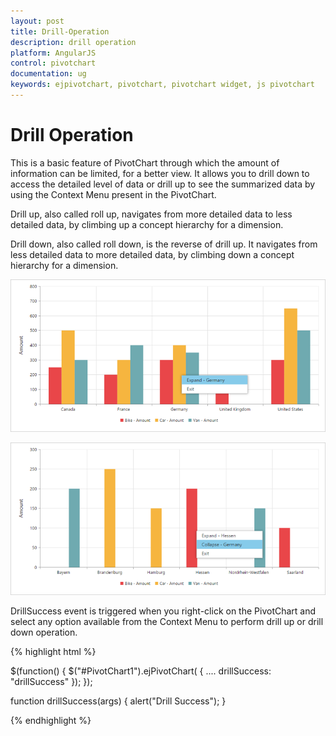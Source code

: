 ```yaml
---
layout: post
title: Drill-Operation
description: drill operation
platform: AngularJS
control: pivotchart
documentation: ug
keywords: ejpivotchart, pivotchart, pivotchart widget, js pivotchart 
---
```


# Drill Operation

This is a basic feature of PivotChart through which the amount of information can be limited, for a better view. It allows you to drill down to access the detailed level of data or drill up to see the summarized data by using the Context Menu present in the PivotChart.
 
Drill up, also called roll up, navigates from more detailed data to less detailed data, by climbing up a concept hierarchy for a dimension.
 
Drill down, also called roll down, is the reverse of drill up. It navigates from less detailed data to more detailed data, by climbing down a concept hierarchy for a dimension.

![](Drill-Operation_images/Drill_img1.png)

![](Drill-Operation_images/Drill_img2.png)

DrillSuccess event is triggered when you right-click on the PivotChart and select any option available from the Context Menu to perform drill up or drill down operation.

{% highlight html %}

<body>
    <div ng-controller="PivotChartCtrl">
        <div id="PivotChart1" ej-pivotchart e-drillSuccess="drillSuccess"/>
    </div>
    <script>
        angular.module('PivotChartApp', ['ejangular']).controller('PivotChartCtrl', function ($scope) {
            ///..
            $scope.drillSuccess = function(args){
                alert("Drill Success");
            };
        });
    </script>
</body>

$(function()
{
    $("#PivotChart1").ejPivotChart(
    {
        ....
        drillSuccess: "drillSuccess"
    });
});

function drillSuccess(args)
{
    alert("Drill Success");
}

{% endhighlight %}



